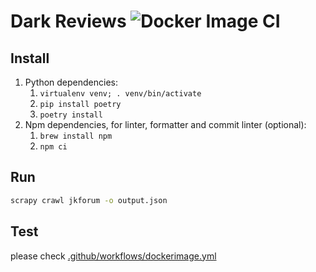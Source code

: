 # Dark Reviews ![Docker Image CI](https://github.com/david30907d/dark_reviews/workflows/Docker%20Image%20CI/badge.svg)

## Install

1. Python dependencies:
    1. `virtualenv venv; . venv/bin/activate`
    2. `pip install poetry`
    3. `poetry install`
2. Npm dependencies, for linter, formatter and commit linter (optional):
    1. `brew install npm`
    2. `npm ci`

## Run

```bash
scrapy crawl jkforum -o output.json
```

## Test

please check [.github/workflows/dockerimage.yml](.github/workflows/dockerimage.yml)